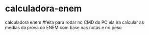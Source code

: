 # calculadora-enem
calculadora enem
 #feita para rodar no CMD do PC ela ira calcular as medias da prova do ENEM com base nas notas e no peso

